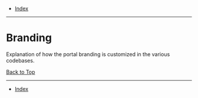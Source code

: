 <a id="top"></a>

- [Index](../index.md)

---

# Branding

Explanation of how the portal branding is customized in the various codebases.

<a class="inline-navlink-page-top" href="#top">Back to Top</a>

---

- [Index](../index.md)
